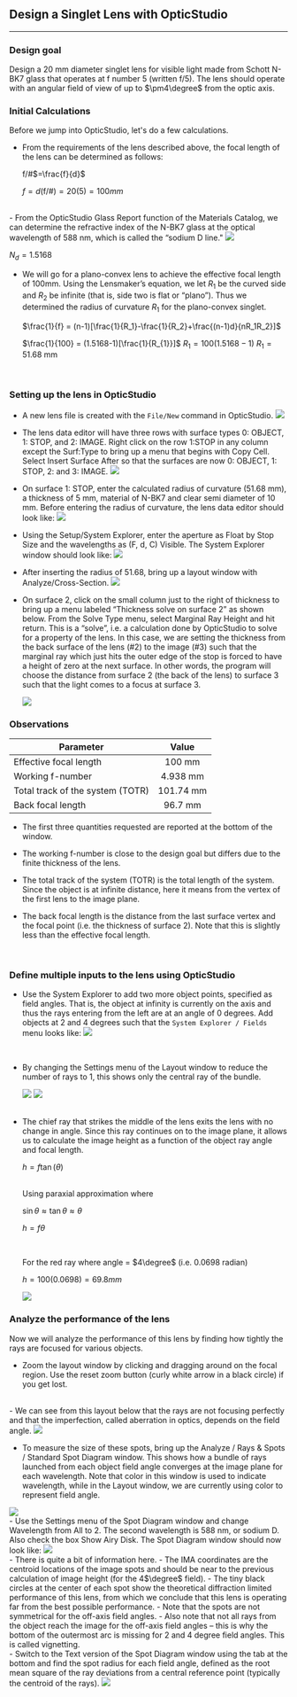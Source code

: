 ## Design a Singlet Lens with OpticStudio

---

### Design goal

Design a 20 mm diameter singlet lens for visible light made from Schott N-BK7 glass that operates at f number 5 (written f/5). The lens should operate with an angular field of view of up to $\pm4\degree$ from the optic axis.
<br>

### Initial Calculations

Before we jump into OpticStudio, let's do a few calculations.


- From the requirements of the lens described above, the focal length of the lens can be determined as follows:

  f/#$=\frac{f}{d}$

  $f = d ($f/#$) = 20 (5)= 100 mm$
<br>
- From the OpticStudio Glass Report function of the Materials Catalog, we can determine the refractive index of the N-BK7 glass at the optical wavelength of 588 nm, which is called the “sodium D line."

  <img src='./img/nbk7.PNG'>

  $N_d=1.5168$
<br>
- We will go for a plano-convex lens to achieve the effective focal length of 100mm. Using the Lensmaker’s equation, we let $R_{1}$ be the curved side and $R_{2}$ be infinite (that is, side two is flat or “plano”). Thus we determined the radius of curvature $R_1$ for the plano-convex singlet.

  $\frac{1}{f} = (n-1)[\frac{1}{R_1}-\frac{1}{R_2}+\frac{(n-1)d}{nR_1R_2}]$
  
  $\frac{1}{100} = (1.5168-1)[\frac{1}{R_{1}}]$
  $R_{1} = 100(1.5168-1)$
  $R_{1} = 51.68$ mm
<br>

### Setting up the lens in OpticStudio

- A new lens file is created with the `File/New` command in OpticStudio.
  <img src='./img/Capture1.PNG'>
  <br>
- The lens data editor will have three rows with surface types 0: OBJECT, 1: STOP, and 2: IMAGE. Right click on the row 1:STOP in any column except the Surf:Type to bring up a menu that begins with Copy Cell. Select Insert Surface After so that the surfaces are now 0: OBJECT, 1: STOP, 2: and 3: IMAGE.
  <img src='./img/Capture2.PNG'>
  <br>
- On surface 1: STOP, enter the calculated radius of curvature (51.68 mm), a thickness of 5 mm, material of N-BK7 and clear semi diameter of 10 mm. Before entering the radius of curvature, the lens data editor should look like:
  <img src='./img/Capture3_2.PNG'>
  <br>
- Using the Setup/System Explorer, enter the aperture as Float by Stop Size and the wavelengths as (F, d, C) Visible. The System Explorer window should look like:
  <img src='./img/Capture3.PNG'>
  <br>
- After inserting the radius of 51.68, bring up a layout window with Analyze/Cross-Section.
  <img src='./img/Capture4.PNG'>
  <br>
- On surface 2, click on the small column just to the right of thickness to bring up a menu labeled “Thickness solve on surface 2” as shown below. From the Solve Type menu, select Marginal Ray Height and hit return. This is a “solve”, i.e. a calculation done by OpticStudio to solve for a property of the lens. In this case, we are setting the thickness from the back surface of the lens (#2) to the image (#3) such that the marginal ray which just hits the outer edge of the stop is forced to have a height of zero at the next surface. In other words, the program will choose the distance from surface 2 (the back of the lens) to surface 3 such that the light comes to a focus at surface 3.

  <img src='./img/Capture5.PNG'>

### Observations

| Parameter                        | Value    | 
| -------------                    |:---------:| 
| Effective focal length           |100 mm    | 
| Working f-number                 |4.938 mm  | 
|Total track of the system (TOTR)  |101.74 mm |
|Back focal length                 | 96.7 mm  |

- The first three quantities requested are reported at the bottom of the window.

- The working f-number is close to the design goal but differs due to the finite thickness of the lens.

- The total track of the system (TOTR) is the total length of the system. Since the object is at infinite distance, here it means from the vertex of the first lens to the image plane.

- The back focal length is the distance from the last surface vertex and the focal point (i.e. the thickness of surface 2). Note that this is slightly less than the effective focal length.
<br>



### Define multiple inputs to the lens using OpticStudio

- Use the System Explorer to add two more object points, specified as field angles. That is, the object at infinity is currently on the axis and thus the rays entering from the left are at an angle of 0 degrees. Add objects at 2 and 4 degrees such that the `System Explorer / Fields` menu looks like:
  <img src='./img/Capture6.PNG'>
<br>

- By changing the Settings menu of the Layout window to reduce the number of rays to 1, this shows only the central ray of the bundle.

  <img src='./img/Capture7.PNG'>
  <img src='./img/Capture8.PNG'>
  <br>
  <br>
- The chief ray that strikes the middle of the lens  exits the lens with no change in angle. Since this ray continues on to the image plane, it allows us to calculate the image height as a function of the object ray angle and focal length. 

  $h = f\tan(\theta)$

  <br>
  Using paraxial approximation where 
  
  $\sin \theta \approx \tan \theta \approx \theta$

  $h = f\theta$

  <br>

  For the red ray where angle = $4\degree$ (i.e. 0.0698 radian)

  $h = 100 (0.0698) = 69.8 mm$

  <img src='./img/Capture9_2.PNG'>
  <br>

### Analyze the performance of the lens

Now we will analyze the performance of this lens by finding how tightly the rays are focused for various objects.

- Zoom the layout window by clicking and dragging around on the focal region. Use the reset zoom button (curly white arrow in a black circle) if you get lost. 
<br>
- We can see from this layout below that the rays are not focusing perfectly and that the imperfection, called aberration in optics, depends on the field angle.
<img src='./img/Capture10.PNG'>
<br>

- To measure the size of these spots, bring up the Analyze / Rays & Spots / Standard Spot Diagram window. This shows how a bundle of rays launched from each object field angle converges at the image plane for each wavelength. Note that color in this window is used to indicate wavelength, while in the Layout window, we are currently using color to represent field angle.
<img src='./img/Capture11.PNG'>
<br>
- Use the Settings menu of the Spot Diagram window and change Wavelength from All to 2. The second wavelength is 588 nm, or sodium D. Also check the box Show Airy Disk. The Spot Diagram window should now look like:
<img src='./img/Capture12.PNG'>
<br>
- There is quite a bit of information here. 
    - The IMA coordinates are the centroid locations of the image spots and should be near to the previous calculation of image height (for the 4$\degree$ field). 
    - The tiny black circles at the center of each spot show the theoretical diffraction limited performance of this lens, from which we conclude that this lens is operating far from the best possible performance. 
    - Note that the spots are not symmetrical for the off-axis field angles. 
    - Also note that not all rays from the object reach the image for the off-axis field angles – this is why the bottom of the outermost arc is missing for 2 and 4 degree field angles. This is called vignetting. 
<br>
- Switch to the Text version of the Spot Diagram window using the tab at the bottom and find the spot radius for each field angle, defined as the root mean square of the ray deviations from a central reference point (typically the centroid of the rays).
<img src='./img/Capture13.PNG'>
